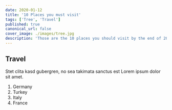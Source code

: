 ```yaml
---
date: 2020-01-12
title: '10 Places you must visit'
tags: ['Tree', 'Travel']
published: true
canonical_url: false
cover_image: ./images/tree.jpg
description: 'Those are the 10 places you should visit by the end of 2020! I carefully put together this list of travel targets for you, including a lot of useful hints what is worth seeing. Sightseeing spots, restaurants etc. Ok, nevermind, I am just testing my ability to create clickbait titles here, move on.'
---
```


## Travel

Stet clita kasd gubergren, no sea takimata sanctus est Lorem ipsum dolor sit amet.

1. Germany
2. Turkey
3. Italy
4. France
